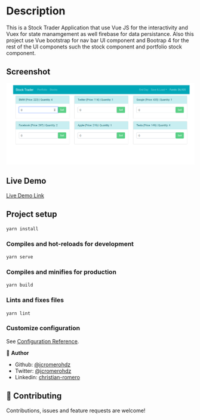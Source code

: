 # Description
This is a Stock Trader Application that use Vue JS for the interactivity and Vuex for state manamgement as well firebase for data persistance. Also this project use Vue bootstrap for nav bar UI component and Bootrap 4 for the rest of the UI componets such the stock component and portfolio stock component. 

## Screenshot

![](https://github.com/jcromerohdz/Stock-Trader-App/blob/master/src/assets/project_2.png)<br>

## Live Demo

[Live Demo Link](https://optimistic-almeida-a00e3b.netlify.app)


## Project setup
```
yarn install
```

### Compiles and hot-reloads for development
```
yarn serve
```

### Compiles and minifies for production
```
yarn build
```

### Lints and fixes files
```
yarn lint
```

### Customize configuration
See [Configuration Reference](https://cli.vuejs.org/config/).

👤 **Author**

- Github: [@jcromerohdz](https://github.com/jcromerohdz)
- Twitter: [@jcromerohdz](https://twitter.com/jcromerohdz)
- Linkedin: [christian-romero](https://www.linkedin.com/in/christian-romero-5bb378ba/)

## 🤝 Contributing

Contributions, issues and feature requests are welcome!
